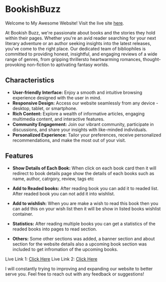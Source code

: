 # BookishBuzz

Welcome to My Awesome Website! Visit the live site [here](http://shawnislam-ice-assignment-8.netlify.app/).


At Bookish Buzz, we're passionate about books and the stories they hold within their pages. Whether you're an avid reader searching for your next literary adventure or an author seeking insights into the latest releases, you've come to the right place. Our dedicated team of bibliophiles is committed to providing honest, insightful, and engaging reviews of a wide range of genres, from gripping thrillersto heartwarming romances, thought-provoking non-fiction to aptivating fantasy worlds.

## Characteristics

- **User-friendly Interface:** Enjoy a smooth and intuitive browsing experience designed with the user in mind.
- **Responsive Design:** Access our website seamlessly from any device - desktop, tablet, or smartphone.
- **Rich Content:** Explore a wealth of informative articles, engaging multimedia content, and interactive features.
- **Community Engagement:** Join our vibrant community, participate in discussions, and share your insights with like-minded individuals.
- **Personalized Experience:** Tailor your preferences, receive personalized recommendations, and make the most out of your visit.

## Features


- **Show Details of Each Book:** When click on each book card then it will redirect to book details page show the details of each books such as name, author, catrgory, review, tags etc

- **Add to Readed books:** After reading book you can add it to readed list. After readed book you can not add it into wishlist.

- **Add to wishlish:** When you are make a wish to read this book then you can add this on your wish list then it will be show in listed books wishlist container.

- **Statistics:** After reading multiple books you can get a statistics of the readed books into pages to read section.

- **Others:** Some other sections was added, a banner section and about section for the website details also a upcoming book section was included to get infromation of the upcoming books.

Live Link 1: [Click Here](http://shawnislam-ice-assignment-8.netlify.app/)
Live Link 2: [Click Here](https://shawnislam-assignment-8.surge.sh/)

I will constantly trying to improving and expanding our website to better serve you. Feel free to reach out with any feedback or suggestions!


